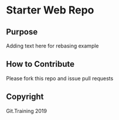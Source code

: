 # Starter Web Repo

## Purpose

Adding text here for rebasing example

## How to Contribute

Please fork this repo and issue pull requests

## Copyright

Git.Training 2019

